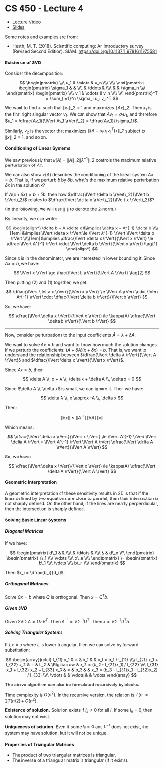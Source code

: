 # CS 450 - Lecture 4

* [Lecture Video](https://mediaspace.illinois.edu/media/t/1_w7fpz9ns/330048022)
* [Slides](https://relate.cs.illinois.edu/course/cs450-s24/f/lectures/02-lecture.pdf)

Some notes and examples are from:

* Heath, M. T. (2018). Scientific computing: An introductory survey (Revised Second Edition). SIAM. https://doi.org/10.1137/1.9781611975581

#### Existence of SVD

Consider the decomposition:

$$
\begin{pmatrix}
\\\\
u_1 & \cdots & u_n \\\\
\\\\
\end{pmatrix}
\begin{pmatrix}
\sigma_1 & & \\\\
& \ddots & \\\\
& & \sigma_n \\\\
\end{pmatrix}
\begin{pmatrix}
\\\\
v_1 & \cdots & v_n \\\\
\\\\
\end{pmatrix}^T
= \sum_{i=1}^n \sigma_i u_i v_i^T
$$

We want to find $x_1$ such that $\lVert x_1 \rVert\_2 = 1$ and maximizes $\lVert Ax \rVert\_2$. Then $x_1$ is the first right singular vector $v_1$. We can show that $Av_1 = \sigma_1 u_1$, and therefore $u_1 = \dfrac{Av_1}{\lVert Av_1 \rVert\_2} = \dfrac{Av_1}{\sigma_1}$.

Similarly, $v_2$ is the vector that maximizes $\lVert (A - \sigma_1 u_1 v_1^T)x \rVert\_2$ subject to $\lVert x \rVert\_2 = 1$, and so on.

#### Conditioning of Linear Systems

We saw previously that $\kappa(A) = \lVert A \rVert\_2 \lVert A^{-1} \rVert\_2$ controls
the maximum relative perturbation of $Ax$.

We can also show $\kappa(A)$ describes the conditioning of the linear system $Ax = b$.
That is, if we perturb $b$ by $\delta b$, what's the maximum relative perturbation $\delta x$ in the solution $x$?

If $A(x + \delta x) = b + \delta b$, then how $\dfrac{\lVert \delta b \rVert\_2}{\lVert b \rVert\_2}$ relates to $\dfrac{\lVert \delta x \rVert\_2}{\lVert x \rVert\_2}$?

(In the following, we will use $\lVert \cdot \rVert$ to denote the 2-norm.)

By linearity, we can write:

$$
\begin{align*}
\delta b = A \delta x &\implies
\delta x = A^{-1} \delta b
\\\\[1em]
&\implies
\lVert \delta x \rVert \le \lVert A^{-1} \rVert \lVert \delta b \rVert
\\\\[1em]
&\implies
\dfrac{\lVert \delta x \rVert}{\lVert x \rVert} \le \dfrac{\lVert A^{-1} \rVert \cdot \lVert \delta b \rVert}{\lVert x \rVert}
\tag{1}
\end{align*}
$$

Since $x$ is in the denominator, we are interested in lower bounding it. Since $Ax = b$, we have:

$$
\lVert x \rVert \ge \frac{\lVert b \rVert}{\lVert A \rVert} \tag{2}
$$

Then putting (2) and (1) together, we get:

$$
\dfrac{\lVert \delta x \rVert}{\lVert x \rVert} \le \lVert A \rVert \cdot \lVert A^{-1} \rVert \cdot \dfrac{\lVert \delta b \rVert}{\lVert b \rVert}
$$

So, we have:

$$
\dfrac{\lVert \delta x \rVert}{\lVert x \rVert}
    \le \kappa(A) \dfrac{\lVert \delta b \rVert}{\lVert b \rVert}
$$

---------

Now, consider perturbations to the input coefficients $\hat A = A + \delta A$. 

We want to solve $Ax = b$ and want to know how much the solution changes if we perturb the coefficients: $(A + \delta A)(x + \delta x) = b$. That is, we want to understand the relationship between $\dfrac{\lVert \delta A \rVert}{\lVert A \rVert}$ and $\dfrac{\lVert \delta x \rVert}{\lVert x \rVert}$.

Since $Ax = b$, then:

$$
\delta A \\, x + A \\, \delta x + \delta A \\, \delta x = 0
$$

Since $\delta A \\, \delta x$ is small, we can ignore it. Then we have:

$$
\delta A \\, x \approx -A \\, \delta x
$$

Then:

$$
\lVert \delta x \rVert \le \lVert A^{-1} \rVert \lVert \delta A \rVert \lVert x \rVert
$$

Which means:

$$
\dfrac{\lVert \delta x \rVert}{\lVert x \rVert} \le \lVert A^{-1} \rVert \lVert \delta A \rVert = \lVert A^{-1} \rVert \lVert A \rVert \dfrac{\lVert \delta A \rVert}{\lVert A \rVert}
$$

So, we have:

$$
\dfrac{\lVert \delta x \rVert}{\lVert x \rVert} \le \kappa(A) \dfrac{\lVert \delta A \rVert}{\lVert A \rVert}
$$

#### Geometric Interpretation

A geometric interpretation of these sensitivity results in 2D is that if
the lines defined by two equations are close to parallel, then their
intersection is not sharply defined. On the other hand, if the lines are
nearly perpendicular, then the intersection is sharply defined.

#### Solving Basic Linear Systems

##### Diagonal Matrices

If we have:

$$
\begin{pmatrix}
d\_1 & & \\\\
& \ddots & \\\\
& & d\_n \\\\
\end{pmatrix}
\begin{pmatrix}
x\_1 \\\\
\vdots \\\\
x\_n \\\\
\end{pmatrix}
\=
\begin{pmatrix}
b\_1 \\\\
\vdots \\\\
b\_n \\\\
\end{pmatrix}
$$

Then $x_i = \dfrac{b_i}{d_i}$.

##### Orthogonal Matrices

Solve $Qx = b$ where $Q$ is orthogonal. Then $x = Q^T b$.

##### Given SVD

Given SVD $A = U \Sigma V^T$. Then $A^{-1} = V \Sigma^{-1} U^T$.
Then $x = V \Sigma^{-1} U^T b$.

##### Solving Triangular Systems

If $Lx = b$ where $L$ is lower triangular, then we can solve by forward substitution:

$$
\begin{array}{rclcl}
l_{11} x_1 & = & b_1 & & x_1 = b_1 / l_{11} \\\\
l_{21} x_1 + l_{22} x_2 & = & b_2 & \Rightarrow & x_2 = (b_2 - l_{21}x_1) / l_{22} \\\\
l_{31} x_1 + l_{32} x_2 + l_{33} x_3 & = & b_3 & & x_3 = (b_3 - l_{31}x_1 - l_{32}x_2) / l_{33} \\\\
\vdots & & \vdots & & \vdots
\end{array}
$$

The above algorithm can also be formulated recursively by blocks.

Time complexity is $O(n^2)$. In the recursive version, the relation is $T(n) = 2T(n/2) + O(n^2)$.

**Existence of solution.** Solution exists if $l_{ii} \neq 0$ for all $i$.
If some $l_{ii} = 0$, then solution may not exist.

**Uniqueness of solution.** Even if some $l_{ii} = 0$ and $L^{-1}$ does not exist, the system may have solution, but it will not be unique.

#### Properties of Triangular Matrices

* The product of two triangular matrices is triangular.
* The inverse of a triangular matrix is triangular (if it exists).

